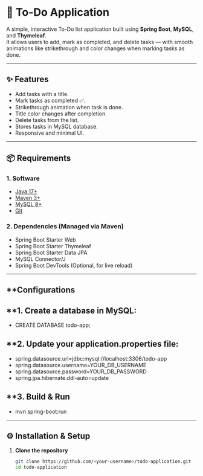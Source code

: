 # 📝 To-Do Application

A simple, interactive To-Do list application built using **Spring Boot**, **MySQL**, and **Thymeleaf**.  
It allows users to add, mark as completed, and delete tasks — with smooth animations like strikethrough and color changes when marking tasks as done.

---

## ✨ Features
- Add tasks with a title.
- Mark tasks as completed ✅.
- Strikethrough animation when task is done.
- Title color changes after completion.
- Delete tasks from the list.
- Stores tasks in MySQL database.
- Responsive and minimal UI.

---

## 📦 Requirements

### **1. Software**
- [Java 17+](https://adoptium.net/)
- [Maven 3+](https://maven.apache.org/)
- [MySQL 8+](https://dev.mysql.com/downloads/)
- [Git](https://git-scm.com/)

### **2. Dependencies (Managed via Maven)**
- Spring Boot Starter Web
- Spring Boot Starter Thymeleaf
- Spring Boot Starter Data JPA
- MySQL Connector/J
- Spring Boot DevTools (Optional, for live reload)

---
## **Configurations

## **1. Create a database in MySQL:
- CREATE DATABASE todo-app;

## **2. Update your application.properties file:
- spring.datasource.url=jdbc:mysql://localhost:3306/todo-app
- spring.datasource.username=YOUR_DB_USERNAME
- spring.datasource.password=YOUR_DB_PASSWORD
- spring.jpa.hibernate.ddl-auto=update

## **3. Build & Run
- mvn spring-boot:run   

---

## ⚙️ Installation & Setup

1. **Clone the repository**
   ```bash
   git clone https://github.com/<your-username>/todo-application.git
   cd todo-application
